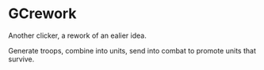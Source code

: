 # GCrework
Another clicker, a rework of an ealier idea.

Generate troops, combine into units, send into combat to promote units that survive.
